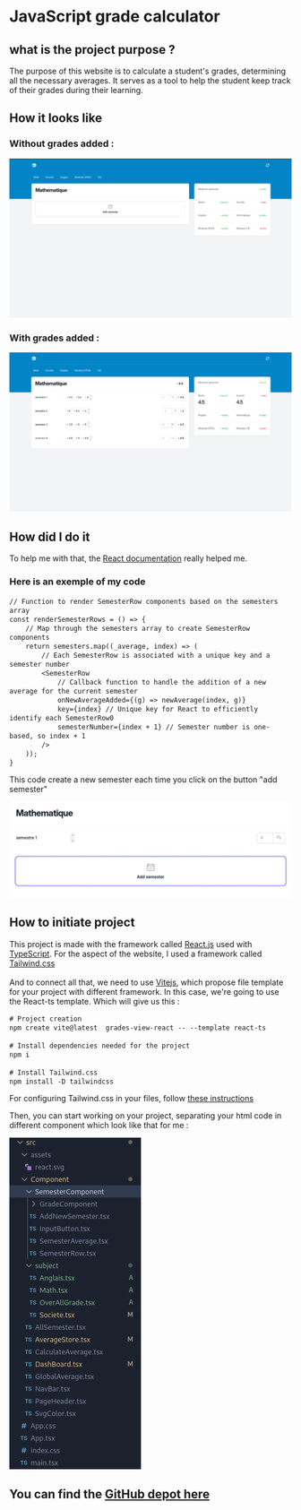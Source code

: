 # JavaScript grade calculator  <Badge type="tip" text="JS"/>

## what is the project purpose ?

The purpose of this website is to calculate a student's grades, determining all the necessary averages.
It serves as a tool to help the student keep track of their grades during their learning.

## How it looks like 

### Without grades added :

![grade calculator screenshot](../images/grade-calculator-image.png)

###  With grades added :

![semester row with grades](../images/grade-calculator-exemple.png)


## How did I do it

To help me with that, the [React documentation](https://react.dev/learn) really helped me.

### Here is an exemple of my code


```tsx
// Function to render SemesterRow components based on the semesters array
const renderSemesterRows = () => {
    // Map through the semesters array to create SemesterRow components
    return semesters.map((_average, index) => (
        // Each SemesterRow is associated with a unique key and a semester number
        <SemesterRow
            // Callback function to handle the addition of a new average for the current semester
            onNewAverageAdded={(g) => newAverage(index, g)}
            key={index} // Unique key for React to efficiently identify each SemesterRow0
            semesterNumber={index + 1} // Semester number is one-based, so index + 1
        />
    ));
}

```

This code create a new semester each time you click on the button "add semester"

![show the add semester button](../images/addsemesterbutton.png)


## How to initiate project

This project is made with the framework called [React.js](https://react.dev) used with 
[TypeScript](https://www.typescriptlang.org/docs/handbook/typescript-in-5-minutes.html). For the aspect of the website,
I used a framework called [Tailwind.css](https://tailwindcss.com/)
\
\
And to connect all that,
we need to use [Vitejs](https://vitejs.dev/guide/), which propose file template for your project with different framework. 
In this case, we're going to use the React-ts template. Which will give us this :


```shell
# Project creation
npm create vite@latest  grades-view-react -- --template react-ts

# Install dependencies needed for the project
npm i

# Install Tailwind.css 
npm install -D tailwindcss

```
For configuring Tailwind.css in your files, follow [these instructions](https://tailwindcss.com/docs/installation)

Then, you can start working on your project, separating your html code in different component which look like that for me :

![project file tree](../images/gradesviewreact-filetree.png)

## You can find the [GitHub depot here](https://github.com/Alex-zReeZ/grades-calculator-react)

